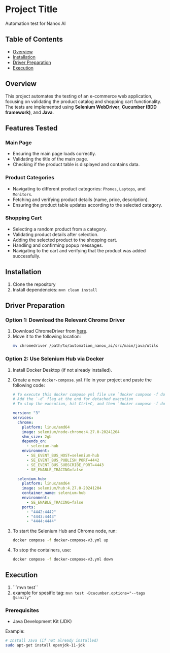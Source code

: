 # Project Title

Automation test for Nanox AI

## Table of Contents
- [Overview](#overview)
- [Installation](#installation)
- [Driver Preparation](#driver-preparation)
- [Execution](#execution)


## Overview

This project automates the testing of an e-commerce web application, focusing on validating the product catalog and shopping cart functionality. The tests are implemented using **Selenium WebDriver**, **Cucumber (BDD framework)**, and **Java**.

## Features Tested

### Main Page
- Ensuring the main page loads correctly.
- Validating the title of the main page.
- Checking if the product table is displayed and contains data.

### Product Categories
- Navigating to different product categories: `Phones`, `Laptops`, and `Monitors`.
- Fetching and verifying product details (name, price, description).
- Ensuring the product table updates according to the selected category.

### Shopping Cart
- Selecting a random product from a category.
- Validating product details after selection.
- Adding the selected product to the shopping cart.
- Handling and confirming popup messages.
- Navigating to the cart and verifying that the product was added successfully.


## Installation

1. Clone the repository
2. Install dependencies: ```mvn clean install```


## Driver Preparation 
### Option 1: Download the Relevant Chrome Driver

1. Download ChromeDriver from [here](https://googlechromelabs.github.io/chrome-for-testing/).
2. Move it to the following location:
    ```bash
    mv chromedriver /path/to/automation_nanox_ai/src/main/java/utils
    ```

### Option 2: Use Selenium Hub via Docker

1. Install Docker Desktop (if not already installed).
2. Create a new `docker-compose.yml` file in your project and paste the following code:
    ```yaml
    # To execute this docker compose yml file use `docker compose -f docker-compose-v3.yml up`
    # Add the `-d` flag at the end for detached execution
    # To stop the execution, hit Ctrl+C, and then `docker compose -f docker-compose-v3.yml down`
    
    version: "3"
    services:
      chrome:
        platform: linux/amd64
        image: selenium/node-chrome:4.27.0-20241204
        shm_size: 2gb
        depends_on:
          - selenium-hub
        environment:
          - SE_EVENT_BUS_HOST=selenium-hub
          - SE_EVENT_BUS_PUBLISH_PORT=4442
          - SE_EVENT_BUS_SUBSCRIBE_PORT=4443
          - SE_ENABLE_TRACING=false

      selenium-hub:
        platform: linux/amd64
        image: selenium/hub:4.27.0-20241204
        container_name: selenium-hub
        environment:
          - SE_ENABLE_TRACING=false
        ports:
          - "4442:4442"
          - "4443:4443"
          - "4444:4444"
    ```

3. To start the Selenium Hub and Chrome node, run:
    ```bash
    docker compose -f docker-compose-v3.yml up
    ```

4. To stop the containers, use:
    ```bash
    docker compose -f docker-compose-v3.yml down
    ```

## Execution

1. ```mvn test``
2. example for spesific tag: ```mvn test -Dcucumber.options="--tags @sanity"```


### Prerequisites

- Java Development Kit (JDK)
  
Example:
```bash
# Install Java (if not already installed)
sudo apt-get install openjdk-11-jdk
